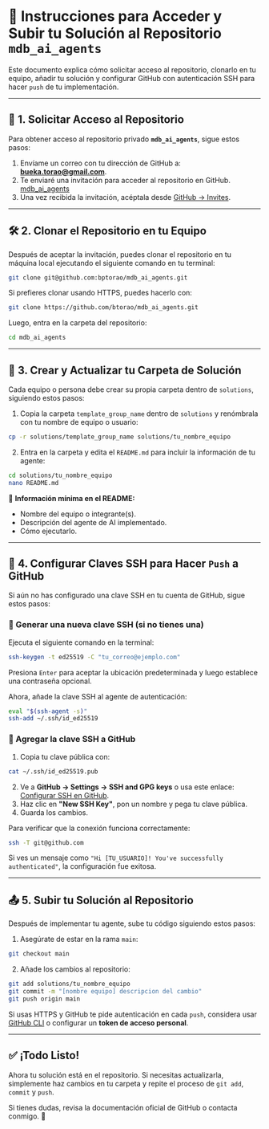 # 📌 Instrucciones para Acceder y Subir tu Solución al Repositorio `mdb_ai_agents`

Este documento explica cómo solicitar acceso al repositorio, clonarlo en tu equipo, añadir tu solución y configurar GitHub con autenticación SSH para hacer `push` de tu implementación.

---

## 🚀 1. Solicitar Acceso al Repositorio  

Para obtener acceso al repositorio privado **`mdb_ai_agents`**, sigue estos pasos:  

1. Envíame un correo con tu dirección de GitHub a: **bueka.torao@gmail.com**.  
2. Te enviaré una invitación para acceder al repositorio en GitHub.
[mdb_ai_agents](https://github.com/bptorao/mdb_ai_agents)
3. Una vez recibida la invitación, acéptala desde [GitHub → Invites](https://github.com/settings/organizations).  

---

## 🛠 2. Clonar el Repositorio en tu Equipo  

Después de aceptar la invitación, puedes clonar el repositorio en tu máquina local ejecutando el siguiente comando en tu terminal:  

```bash
git clone git@github.com:bptorao/mdb_ai_agents.git
```

Si prefieres clonar usando HTTPS, puedes hacerlo con:  

```bash
git clone https://github.com/btorao/mdb_ai_agents.git
```

Luego, entra en la carpeta del repositorio:  

```bash
cd mdb_ai_agents
```

---

## 📁 3. Crear y Actualizar tu Carpeta de Solución  

Cada equipo o persona debe crear su propia carpeta dentro de `solutions`, siguiendo estos pasos:  

1. Copia la carpeta `template_group_name` dentro de `solutions` y renómbrala con tu nombre de equipo o usuario:  

```bash
cp -r solutions/template_group_name solutions/tu_nombre_equipo
```

2. Entra en la carpeta y edita el `README.md` para incluir la información de tu agente:  

```bash
cd solutions/tu_nombre_equipo
nano README.md
```

📌 **Información mínima en el README:**  
- Nombre del equipo o integrante(s).  
- Descripción del agente de AI implementado.  
- Cómo ejecutarlo.  

---

## 🔑 4. Configurar Claves SSH para Hacer `Push` a GitHub  

Si aún no has configurado una clave SSH en tu cuenta de GitHub, sigue estos pasos:  

### 🔹 Generar una nueva clave SSH (si no tienes una)  

Ejecuta el siguiente comando en la terminal:  

```bash
ssh-keygen -t ed25519 -C "tu_correo@ejemplo.com"
```

Presiona `Enter` para aceptar la ubicación predeterminada y luego establece una contraseña opcional.  

Ahora, añade la clave SSH al agente de autenticación:  

```bash
eval "$(ssh-agent -s)"
ssh-add ~/.ssh/id_ed25519
```

### 🔹 Agregar la clave SSH a GitHub  

1. Copia tu clave pública con:  

```bash
cat ~/.ssh/id_ed25519.pub
```

2. Ve a **GitHub → Settings → SSH and GPG keys** o usa este enlace: [Configurar SSH en GitHub](https://github.com/settings/keys).  
3. Haz clic en **"New SSH Key"**, pon un nombre y pega tu clave pública.  
4. Guarda los cambios.  

Para verificar que la conexión funciona correctamente:  

```bash
ssh -T git@github.com
```

Si ves un mensaje como `"Hi [TU_USUARIO]! You've successfully authenticated"`, la configuración fue exitosa.  

---

## 📤 5. Subir tu Solución al Repositorio  

Después de implementar tu agente, sube tu código siguiendo estos pasos:  

1. Asegúrate de estar en la rama `main`:  

```bash
git checkout main
```

2. Añade los cambios al repositorio:  

```bash
git add solutions/tu_nombre_equipo
git commit -m "[nombre equipo] descripcion del cambio"
git push origin main
```

Si usas HTTPS y GitHub te pide autenticación en cada `push`, considera usar [GitHub CLI](https://cli.github.com/) o configurar un **token de acceso personal**.  

---

## ✅ ¡Todo Listo!  

Ahora tu solución está en el repositorio. Si necesitas actualizarla, simplemente haz cambios en tu carpeta y repite el proceso de `git add`, `commit` y `push`.  

Si tienes dudas, revisa la documentación oficial de GitHub o contacta conmigo. 🚀  

